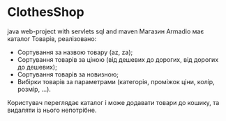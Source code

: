 # ClothesShop
java web-project with servlets sql and maven
Магазин Armadio має каталог Товарів, реалізовано:

* Сортування за назвою товару (az, za);
* Сортування товарів за ціною (від дешевих до дорогих, від дорогих до дешевих);
* Сортування товарів за новизною;
* Вибірки товарів за параметрами (категорія, проміжок ціни, колір, розмір, ...).

Користувач переглядає каталог і може додавати товари до кошику, та видаляти із нього непотрібне.
